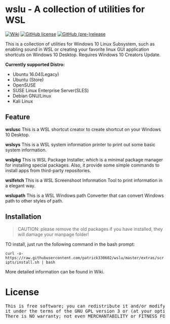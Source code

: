 # wslu - A collection of utilities for WSL

[![Wiki](https://img.shields.io/badge/Wiki-wslu-blue.svg)](https://github.com/patrick330602/wslu/wiki) [![GitHub license](https://img.shields.io/github/license/patrick330602/wslu.svg)](https://github.com/patrick330602/wslu/blob/master/LICENSE) [![GitHub (pre-)release](https://img.shields.io/github/release/patrick330602/wslu/all.svg)](https://github.com/patrick330602/wslu)

This is a collection of utilities for Windows 10 Linux Subsystem, such as enabling sound in WSL or creating your favorite linux GUI application shortcuts on Windows 10 Desktop. Requires Windows 10 Creators Update. 

**Currently supported Distro:**
- Ubuntu 16.04(Legacy)
- Ubuntu (Store)
- OpenSUSE
- SUSE Linux Enterprise Server(SLES)
- Debian GNU/Linux
- Kali Linux

## Feature

**wslusc**
This is a WSL shortcut creator to create shortcut on your Windows 10 Desktop. 

**wslsys**
This is a WSL system information printer to print out some basic system information.

**wslpkg** 
This is WSL Package Installer, which is a minimal package manager for installing special packages. Also, it provide some simple commands to install apps from third-party repositories.

**wslfetch**
This is a WSL Screenshoot Information Tool to print information in a elegant way.

**wslupath**
This is a WSL Windows path Converter that can convert Windows path to other styles of path.

## Installation

> CAUTION: please remove the old packages if you have installed, they will damage your manpage folder!

TO install, just run the following command in the bash prompt:

`curl -o- https://raw.githubusercontent.com/patrick330602/wslu/master/extras/scripts/install.sh | bash`

More detailed information can be found in Wiki.

# License

<pre>
This is free software; you can redistribute it and/or modify
it under the terms of the GNU GPL version 3 or (at your option) any later version.
There is NO warranty; not even MERCHANTABILITY or FITNESS FOR A PARTICULAR PURPOSE.
</pre>
